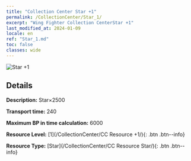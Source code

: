 ```yaml
---
title: "Collection Center Star +1"
permalink: /CollectionCenter/Star_1/
excerpt: "Wing Fighter Collection CenterStar +1"
last_modified_at: 2024-01-09
locale: en
ref: "Star_1.md"
toc: false
classes: wide
---
```



![Star +1](/images/cc/CC_Star_1.png)

## Details

  **Description:** Star×2500

  **Transport time:** 240

  **Maximum BP in time calculation:** 6000

  **Resource Level:** [1](/CollectionCenter/CC Resource +1/){: .btn .btn--info}

  **Resource Type:** [Star](/CollectionCenter/CC Resource Star/){: .btn .btn--info}

